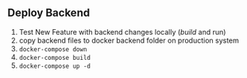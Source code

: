 ## Deploy Backend

1. Test New Feature with backend changes locally (_build_ and run)
2. copy backend files to docker backend folder on production system
3. `docker-compose down`
4. `docker-compose build`
5. `docker-compose up -d`
